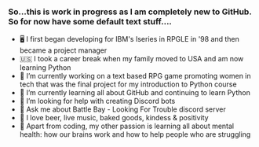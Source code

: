 ### So...this is work in progress as I am completely new to GitHub.   So for now have some default text stuff....

- 🖥 I first began developing for IBM's Iseries in RPGLE in '98 and then became a project manager
- 🇺🇸 I took a career break when my family moved to USA and am now learning Python
- 🔭 I’m currently working on a text based RPG game promoting women in tech that was the final project for my introduction to Python course
- 🌱 I’m currently learning all about GitHub and continuing to learn Python
- 🤔 I’m looking for help with creating Discord bots
- 💬 Ask me about Battle Bay - Looking For Trouble discord server 
- 🍺 I love beer, live music, baked goods, kindess & positivity
- 🧠 Apart from coding, my other passion is learning all about mental health: how our brains work and how to help people who are struggling



